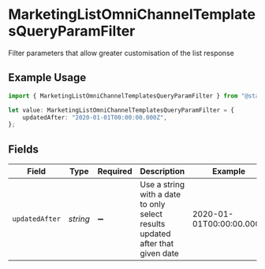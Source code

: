 # MarketingListOmniChannelTemplatesQueryParamFilter

Filter parameters that allow greater customisation of the list response

## Example Usage

```typescript
import { MarketingListOmniChannelTemplatesQueryParamFilter } from "@stackone/stackone-client-ts/sdk/models/operations";

let value: MarketingListOmniChannelTemplatesQueryParamFilter = {
    updatedAfter: "2020-01-01T00:00:00.000Z",
};
```

## Fields

| Field                                                                         | Type                                                                          | Required                                                                      | Description                                                                   | Example                                                                       |
| ----------------------------------------------------------------------------- | ----------------------------------------------------------------------------- | ----------------------------------------------------------------------------- | ----------------------------------------------------------------------------- | ----------------------------------------------------------------------------- |
| `updatedAfter`                                                                | *string*                                                                      | :heavy_minus_sign:                                                            | Use a string with a date to only select results updated after that given date | 2020-01-01T00:00:00.000Z                                                      |